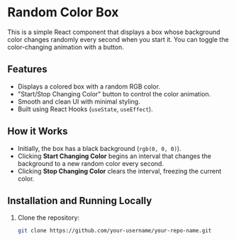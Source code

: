 # Random Color Box

This is a simple React component that displays a box whose background color changes randomly every second when you start it. You can toggle the color-changing animation with a button.

## Features

- Displays a colored box with a random RGB color.
- "Start/Stop Changing Color" button to control the color animation.
- Smooth and clean UI with minimal styling.
- Built using React Hooks (`useState`, `useEffect`).

## How it Works

- Initially, the box has a black background (`rgb(0, 0, 0)`).
- Clicking **Start Changing Color** begins an interval that changes the background to a new random color every second.
- Clicking **Stop Changing Color** clears the interval, freezing the current color.

## Installation and Running Locally

1. Clone the repository:
   ```bash
   git clone https://github.com/your-username/your-repo-name.git


